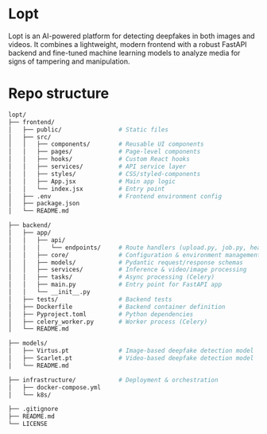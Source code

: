 # Lopt

Lopt is an AI-powered platform for detecting deepfakes in both images and videos. It combines a lightweight, modern frontend with a robust FastAPI backend and fine-tuned machine learning models to analyze media for signs of tampering and manipulation.

# Repo structure

```bash
lopt/
├── frontend/
│   ├── public/                # Static files
│   ├── src/
│   │   ├── components/        # Reusable UI components
│   │   ├── pages/             # Page-level components
│   │   ├── hooks/             # Custom React hooks
│   │   ├── services/          # API service layer
│   │   ├── styles/            # CSS/styled-components
│   │   ├── App.jsx            # Main app logic
│   │   └── index.jsx          # Entry point
│   ├── .env                   # Frontend environment config
│   ├── package.json
│   └── README.md

├── backend/
│   ├── app/
│   │   ├── api/
│   │   │   └── endpoints/     # Route handlers (upload.py, job.py, health.py)
│   │   ├── core/              # Configuration & environment management
│   │   ├── models/            # Pydantic request/response schemas
│   │   ├── services/          # Inference & video/image processing
│   │   ├── tasks/             # Async processing (Celery)
│   │   ├── main.py            # Entry point for FastAPI app
│   │   └── __init__.py
│   ├── tests/                 # Backend tests
│   ├── Dockerfile             # Backend container definition
│   ├── Pyproject.toml         # Python dependencies
│   ├── celery_worker.py       # Worker process (Celery)
│   └── README.md

├── models/
│   ├── Virtus.pt              # Image-based deepfake detection model
│   ├── Scarlet.pt             # Video-based deepfake detection model
│   └── README.md

├── infrastructure/            # Deployment & orchestration
│   ├── docker-compose.yml
│   └── k8s/

├── .gitignore
├── README.md
└── LICENSE
```
